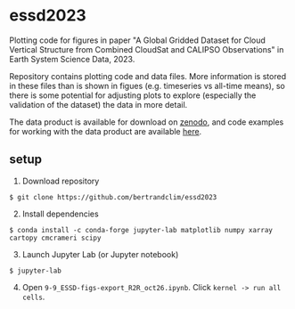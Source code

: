 # essd2023

Plotting code for figures in paper "A Global Gridded Dataset for Cloud Vertical Structure from Combined CloudSat and CALIPSO Observations" in Earth System Science Data, 2023.

Repository contains plotting code and data files. More information is stored in these files than is shown in figues (e.g. timeseries vs all-time means), so there is some potential for adjusting plots to explore (especially the validation of the dataset) the data in more detail.

The data product is available for download on [zenodo](https://zenodo.org/records/8057791), and code examples for working with the data product are available [here](https://github.com/bertrandclim/3S-GEOPROF-COMB).

## setup
1. Download repository
```
$ git clone https://github.com/bertrandclim/essd2023
```
2. Install dependencies
```
$ conda install -c conda-forge jupyter-lab matplotlib numpy xarray cartopy cmcrameri scipy
```
3. Launch Jupyter Lab (or Jupyter notebook)
```
$ jupyter-lab
```
4. Open `9-9_ESSD-figs-export_R2R_oct26.ipynb`. Click `kernel -> run all cells`.
